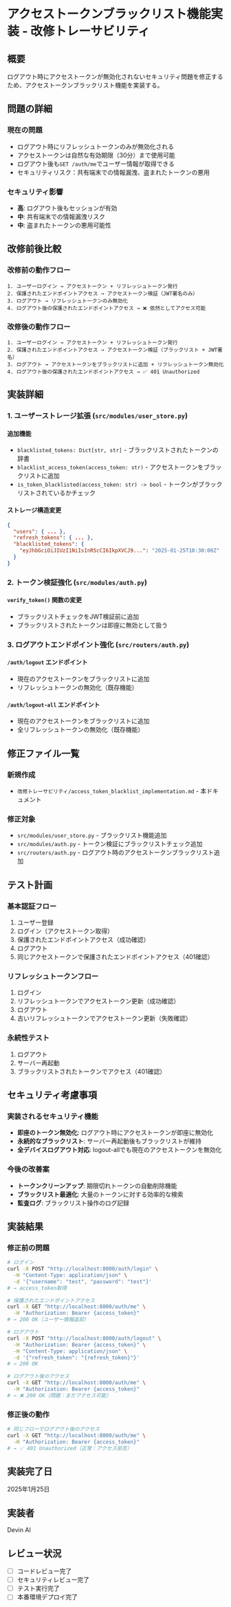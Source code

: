 # アクセストークンブラックリスト機能実装 - 改修トレーサビリティ

## 概要
ログアウト時にアクセストークンが無効化されないセキュリティ問題を修正するため、アクセストークンブラックリスト機能を実装する。

## 問題の詳細

### 現在の問題
- ログアウト時にリフレッシュトークンのみが無効化される
- アクセストークンは自然な有効期限（30分）まで使用可能
- ログアウト後も`GET /auth/me`でユーザー情報が取得できる
- セキュリティリスク：共有端末での情報漏洩、盗まれたトークンの悪用

### セキュリティ影響
- **高**: ログアウト後もセッションが有効
- **中**: 共有端末での情報漏洩リスク
- **中**: 盗まれたトークンの悪用可能性

## 改修前後比較

### 改修前の動作フロー
```
1. ユーザーログイン → アクセストークン + リフレッシュトークン発行
2. 保護されたエンドポイントアクセス → アクセストークン検証（JWT署名のみ）
3. ログアウト → リフレッシュトークンのみ無効化
4. ログアウト後の保護されたエンドポイントアクセス → ❌ 依然としてアクセス可能
```

### 改修後の動作フロー
```
1. ユーザーログイン → アクセストークン + リフレッシュトークン発行
2. 保護されたエンドポイントアクセス → アクセストークン検証（ブラックリスト + JWT署名）
3. ログアウト → アクセストークンをブラックリストに追加 + リフレッシュトークン無効化
4. ログアウト後の保護されたエンドポイントアクセス → ✅ 401 Unauthorized
```

## 実装詳細

### 1. ユーザーストレージ拡張 (`src/modules/user_store.py`)

#### 追加機能
- `blacklisted_tokens: Dict[str, str]` - ブラックリストされたトークンの辞書
- `blacklist_access_token(access_token: str)` - アクセストークンをブラックリストに追加
- `is_token_blacklisted(access_token: str) -> bool` - トークンがブラックリストされているかチェック

#### ストレージ構造変更
```json
{
  "users": { ... },
  "refresh_tokens": { ... },
  "blacklisted_tokens": {
    "eyJhbGciOiJIUzI1NiIsInR5cCI6IkpXVCJ9...": "2025-01-25T10:30:00Z"
  }
}
```

### 2. トークン検証強化 (`src/modules/auth.py`)

#### `verify_token()` 関数の変更
- ブラックリストチェックをJWT検証前に追加
- ブラックリストされたトークンは即座に無効として扱う

### 3. ログアウトエンドポイント強化 (`src/routers/auth.py`)

#### `/auth/logout` エンドポイント
- 現在のアクセストークンをブラックリストに追加
- リフレッシュトークンの無効化（既存機能）

#### `/auth/logout-all` エンドポイント
- 現在のアクセストークンをブラックリストに追加
- 全リフレッシュトークンの無効化（既存機能）

## 修正ファイル一覧

### 新規作成
- `改修トレーサビリティ/access_token_blacklist_implementation.md` - 本ドキュメント

### 修正対象
- `src/modules/user_store.py` - ブラックリスト機能追加
- `src/modules/auth.py` - トークン検証にブラックリストチェック追加
- `src/routers/auth.py` - ログアウト時のアクセストークンブラックリスト追加

## テスト計画

### 基本認証フロー
1. ユーザー登録
2. ログイン（アクセストークン取得）
3. 保護されたエンドポイントアクセス（成功確認）
4. ログアウト
5. 同じアクセストークンで保護されたエンドポイントアクセス（401確認）

### リフレッシュトークンフロー
1. ログイン
2. リフレッシュトークンでアクセストークン更新（成功確認）
3. ログアウト
4. 古いリフレッシュトークンでアクセストークン更新（失敗確認）

### 永続性テスト
1. ログアウト
2. サーバー再起動
3. ブラックリストされたトークンでアクセス（401確認）

## セキュリティ考慮事項

### 実装されるセキュリティ機能
- **即座のトークン無効化**: ログアウト時にアクセストークンが即座に無効化
- **永続的なブラックリスト**: サーバー再起動後もブラックリストが維持
- **全デバイスログアウト対応**: logout-allでも現在のアクセストークンを無効化

### 今後の改善案
- **トークンクリーンアップ**: 期限切れトークンの自動削除機能
- **ブラックリスト最適化**: 大量のトークンに対する効率的な検索
- **監査ログ**: ブラックリスト操作のログ記録

## 実装結果

### 修正前の問題
```bash
# ログイン
curl -X POST "http://localhost:8000/auth/login" \
  -H "Content-Type: application/json" \
  -d '{"username": "test", "password": "test"}'
# → access_token取得

# 保護されたエンドポイントアクセス
curl -X GET "http://localhost:8000/auth/me" \
  -H "Authorization: Bearer {access_token}"
# → 200 OK（ユーザー情報返却）

# ログアウト
curl -X POST "http://localhost:8000/auth/logout" \
  -H "Authorization: Bearer {access_token}" \
  -H "Content-Type: application/json" \
  -d '{"refresh_token": "{refresh_token}"}'
# → 200 OK

# ログアウト後のアクセス
curl -X GET "http://localhost:8000/auth/me" \
  -H "Authorization: Bearer {access_token}"
# → ❌ 200 OK（問題：まだアクセス可能）
```

### 修正後の動作
```bash
# 同じフローでログアウト後のアクセス
curl -X GET "http://localhost:8000/auth/me" \
  -H "Authorization: Bearer {access_token}"
# → ✅ 401 Unauthorized（正常：アクセス拒否）
```

## 実装完了日
2025年1月25日

## 実装者
Devin AI

## レビュー状況
- [ ] コードレビュー完了
- [ ] セキュリティレビュー完了
- [ ] テスト実行完了
- [ ] 本番環境デプロイ完了
